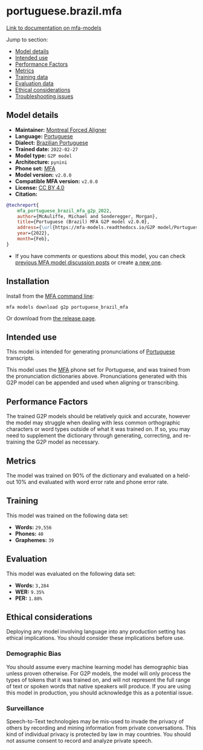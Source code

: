 
# portuguese.brazil.mfa

[Link to documentation on mfa-models](https://mfa-models.readthedocs.io/en/main/g2p/portuguese_brazil_mfa.html)

Jump to section:

- [Model details](#model-details)
- [Intended use](#intended-use)
- [Performance Factors](#performance-factors)
- [Metrics](#metrics)
- [Training data](#training-data)
- [Evaluation data](#evaluation-data)
- [Ethical considerations](#ethical-considerations)
- [Troubleshooting issues](#troubleshooting-issues)

## Model details

- **Maintainer:** [Montreal Forced Aligner](https://montreal-forced-aligner.readthedocs.io/)
- **Language:** [Portuguese](https://en.wikipedia.org/wiki/Portuguese_language)
- **Dialect:** [Brazilian Portuguese](https://en.wikipedia.org/wiki/Brazilian_Portuguese)
- **Trained date:** `2022-02-27`
- **Model type:** `G2P model`
- **Architecture:** `pynini`
- **Phone set:** [MFA](https://mfa-models.readthedocs.io/en/refactor/mfa_phone_set.html#portuguese)
- **Model version:** `v2.0.0`
- **Compatible MFA version:** `v2.0.0`
- **License:** [CC BY 4.0](https://github.com/MontrealCorpusTools/mfa-models/tree/main/g2p/portuguese/brazil_mfa/v2.0.0/LICENSE)
- **Citation:**

```bibtex
@techreport{
	mfa_portuguese_brazil_mfa_g2p_2022,
	author={McAuliffe, Michael and Sonderegger, Morgan},
	title={Portuguese (Brazil) MFA G2P model v2.0.0},
	address={\url{https://mfa-models.readthedocs.io/G2P model/Portuguese/Portuguese (Brazil) MFA G2P model v2_0_0.html}},
	year={2022},
	month={Feb},
}
```

- If you have comments or questions about this model, you can check [previous MFA model discussion posts](https://github.com/MontrealCorpusTools/mfa-models/discussions?discussions_q=Portuguese+Brazil+MFA+G2P+model+v2.0.0) or create [a new one](https://github.com/MontrealCorpusTools/mfa-models/discussions/new).

## Installation

Install from the [MFA command line](https://montreal-forced-aligner.readthedocs.io/en/latest/user_guide/models/index.html):

```
mfa models download g2p portuguese_brazil_mfa
```

Or download from [the release page](https://github.com/MontrealCorpusTools/mfa-models/releases/tag/g2p-portuguese_brazil_mfa-v2.0.0).

## Intended use

This model is intended for generating pronunciations of [Portuguese](https://en.wikipedia.org/wiki/Portuguese_language) transcripts.

This model uses the [MFA](https://mfa-models.readthedocs.io/en/refactor/mfa_phone_set.html#portuguese) phone set for Portuguese, and was trained from the pronunciation dictionaries above.
Pronunciations generated with this G2P model can be appended and used when aligning or transcribing.

## Performance Factors

The trained G2P models should be relatively quick and accurate, however the model may struggle when dealing with less common orthographic characters or word types outside of what it was trained on.
If so, you may need to supplement the dictionary through generating, correcting, and re-training the G2P model as necessary.

## Metrics

The model was trained on 90% of the dictionary and evaluated on a held-out 10% and evaluated with word error rate and phone error rate.

## Training

This model was trained on the following data set:


* **Words:** `29,556`
* **Phones:** `40`
* **Graphemes:** `39`

## Evaluation

This model was evaluated on the following data set:


* **Words:** `3,284`
* **WER:** `9.35%`
* **PER:** `1.80%`

## Ethical considerations

Deploying any model involving language into any production setting has ethical implications. You should consider these implications before use.

### Demographic Bias

You should assume every machine learning model has demographic bias unless proven otherwise.
For G2P models, the model will only process the types of tokens that it was trained on, and will not represent the full range of text or spoken words that
native speakers will produce.
If you are using this model in production, you should acknowledge this as a potential issue.

### Surveillance

Speech-to-Text technologies may be mis-used to invade the privacy of others by recording and mining information from private conversations.
This kind of individual privacy is protected by law in may countries.
You should not assume consent to record and analyze private speech.
